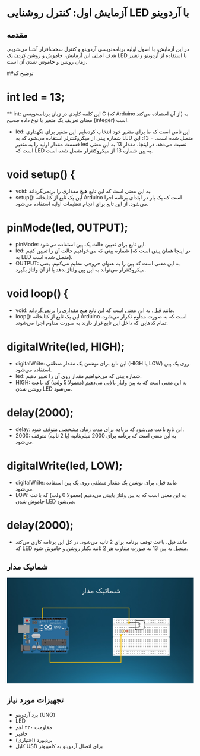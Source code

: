 
# آزمایش اول: کنترل روشنایی LED با آردوینو

## مقدمه
در این آزمایش، با اصول اولیه برنامه‌نویسی آردوینو و کنترل سخت‌افزار آشنا می‌شویم. هدف اصلی این آزمایش، خاموش و روشن کردن یک LED با استفاده از آردوینو و تغییر زمان روشن و خاموش شدن آن است.

##توضیح کد
# int led = 13;
** int: این کلمه کلیدی در زبان برنامه‌نویسی C (که Arduino از آن استفاده می‌کند) به معنای تعریف یک متغیر با نوع داده صحیح (integer) است.
* led: این نامی است که ما برای متغیر خود انتخاب کرده‌ایم. این متغیر برای نگهداری شماره پینی از میکروکنترلر استفاده می‌شود که به LED متصل شده است.
= 13: این قسمت مقدار اولیه را به متغیر led نسبت می‌دهد. در اینجا، مقدار 13 به این معنی است که LED به پین شماره 13 از میکروکنترلر متصل شده است.
# void setup() {
* void: به این معنی است که این تابع هیچ مقداری را برنمی‌گرداند.
* setup(): این یک تابع از کتابخانه Arduino است که یک بار در ابتدای برنامه اجرا می‌شود. از این تابع برای انجام تنظیمات اولیه استفاده می‌شود.
# pinMode(led, OUTPUT);
* pinMode: این تابع برای تعیین حالت یک پین استفاده می‌شود.
* led: شماره پینی که می‌خواهیم حالت آن را تعیین کنیم (در اینجا همان پینی است که به LED متصل شده است).
* OUTPUT: به این معنی است که پین را به عنوان خروجی تنظیم می‌کنیم. یعنی میکروکنترلر می‌تواند به این پین ولتاژ بدهد یا از آن ولتاژ بگیرد.
# void loop() {
* void: مانند قبل، به این معنی است که این تابع هیچ مقداری را برنمی‌گرداند.
* loop(): این یک تابع از کتابخانه Arduino است که به صورت مداوم تکرار می‌شود. تمام کدهایی که داخل این تابع قرار دارند به صورت مداوم اجرا می‌شوند.
# digitalWrite(led, HIGH);
* digitalWrite: این تابع برای نوشتن یک مقدار منطقی (HIGH یا LOW) روی یک پین استفاده می‌شود.
* led: شماره پینی که می‌خواهیم مقدار روی آن را تغییر دهیم.
* HIGH: به این معنی است که به پین ولتاژ بالایی می‌دهیم (معمولا 5 ولت) که باعث روشن شدن LED می‌شود.
# delay(2000);
* delay: این تابع باعث می‌شود که برنامه برای مدت زمان مشخصی متوقف شود.
* 2000: به این معنی است که برنامه برای 2000 میلی‌ثانیه (یا 2 ثانیه) متوقف می‌شود.
# digitalWrite(led, LOW);
* digitalWrite: مانند قبل، برای نوشتن یک مقدار منطقی روی یک پین استفاده می‌شود.
* LOW: به این معنی است که به پین ولتاژ پایینی می‌دهیم (معمولا 0 ولت) که باعث خاموش شدن LED می‌شود.
# delay(2000);
* مانند قبل، باعث توقف برنامه برای 2 ثانیه می‌شود.
در کل این برنامه کاری می‌کند که LED متصل به پین 13 به صورت متناوب هر 2 ثانیه یکبار روشن و خاموش شود.

## شماتیک مدار
![توضیح تصویر](https://github.com/vahidseyyedi/microProcessor/blob/main/01/Presentation1.jpg)
## تجهیزات مورد نیاز
* برد آردوینو (UNO)
* LED
* مقاومت ۲۲۰ اهم
* جامپر
* بردبورد (اختیاری)
* کابل USB برای اتصال آردوینو به کامپیوتر

